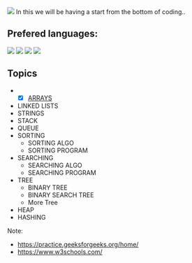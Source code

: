 <img src= 'https://capsule-render.vercel.app/api?type=slice&color=000000&height=150&section=footer&text=Back%20To%20Basics&fontSize=100&animation=blink&fontColor=00FF00' />
In this we will be having a start from the bottom of coding..

## Prefered languages:

<img src= 'https://img.shields.io/badge/C++-v17.0-%3CCOLOR%3E.svg' />  <img src= 'https://img.shields.io/badge/C-v11.0-%3CCOLOR%3E.svg' />  <img src= 'https://img.shields.io/badge/Python-v3.9-%3CCOLOR%3E.svg' />   <img src= 'https://img.shields.io/badge/java-v11.0.8-%3CCOLOR%3E.svg' />


## Topics 

* - [x] <a href = "https://github.com/Sandeep-BlackHat/Back_to_Basics/tree/main/Arrays">ARRAYS</a>
* LINKED LISTS
* STRINGS
* STACK
* QUEUE
* SORTING
  * SORTING ALGO
  * SORTING PROGRAM
* SEARCHING
  * SEARCHING ALGO
  * SEARCHING PROGRAM
* TREE
  * BINARY TREE
  * BINARY SEARCH TREE
  * More Tree
* HEAP
* HASHING

Note: 
* https://practice.geeksforgeeks.org/home/
* https://www.w3schools.com/
